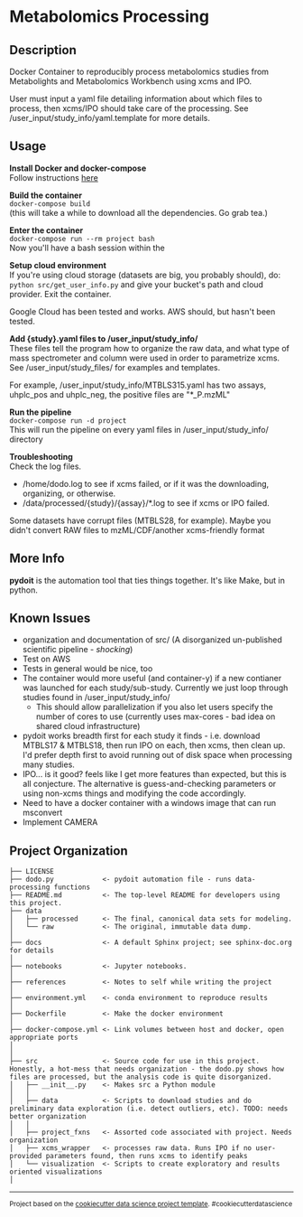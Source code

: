 Metabolomics Processing
==============================

Description
---------------
Docker Container to reproducibly process metabolomics studies from Metabolights and Metabolomics Workbench using xcms and IPO.

User must input a yaml file detailing information about which files to process, then xcms/IPO should take care of the processing. See /user_input/study_info/yaml.template for more details.

Usage
----------

**Install Docker and docker-compose**<br>
Follow instructions [here](https://docs.docker.com/install/)

**Build the container**<br>
`docker-compose build` 
<br>(this will take a while to download all the dependencies. Go grab tea.)

**Enter the container**<br>
`docker-compose run --rm project bash`
<br> Now you'll have a bash session within the 

**Setup cloud environment**<br>
If you're using cloud storage (datasets are big, you probably should), do: <br>
`python src/get_user_info.py` and give your bucket's path and cloud provider. Exit the container.

Google Cloud has been tested and works. AWS should, but hasn't been tested.

**Add {study}.yaml files to /user_input/study_info/**
<br>These files tell the program how to organize the raw data, and what type of mass spectrometer and column were used in order to parametrize xcms. See /user_input/study_files/ for examples and templates.

For example, /user_input/study_info/MTBLS315.yaml has two assays, uhplc_pos and uhplc_neg, the positive files are "*_P.mzML"

**Run the pipeline**
<br>
`docker-compose run -d project`
<br>This will run the pipeline on every yaml files in /user_input/study_info/ directory

**Troubleshooting**
<br> Check the log files.

* /home/dodo.log to see if xcms failed, or if it was the downloading, organizing, or otherwise.
* /data/processed/{study}/{assay}/*.log to see if xcms or IPO failed.

Some datasets have corrupt files (MTBLS28, for example). Maybe you didn't convert RAW files to mzML/CDF/another xcms-friendly format


More Info
-----
**pydoit** is the automation tool that ties things together. It's like Make, but in python.

Known Issues
---------
* organization and documentation of src/ (A disorganized un-published scientific pipeline - *shocking*)
* Test on AWS
* Tests in general would be nice, too
* The container would more useful (and container-y) if a new contianer was launched for each study/sub-study. Currently we just loop through studies found in /user_input/study_info/
    * This should allow  parallelization if you also let users specify the number of cores to use (currently uses max-cores - bad idea on shared cloud infrastructure)
* pydoit works breadth first for each study it finds - i.e. download MTBLS17 & MTBLS18, then run IPO on each, then xcms, then clean up. I'd prefer depth first to avoid running out of disk space when processing many studies.
* IPO... is it good? feels like I get more features than expected, but this is all conjecture. The alternative is guess-and-checking parameters or using non-xcms things and modifying the code accordingly.
* Need to have a docker container with a windows image that can run msconvert
* Implement CAMERA


Project Organization
------------

    ├── LICENSE
    ├── dodo.py            <- pydoit automation file - runs data-processing functions
    ├── README.md          <- The top-level README for developers using this project.
    ├── data
    │   ├── processed      <- The final, canonical data sets for modeling.
    │   └── raw            <- The original, immutable data dump.
    │
    ├── docs               <- A default Sphinx project; see sphinx-doc.org for details
    │
    ├── notebooks          <- Jupyter notebooks.
    │
    ├── references         <- Notes to self while writing the project
    │
    ├── environment.yml    <- conda environment to reproduce results
    │
    ├── Dockerfile         <- Make the docker environment
    │
    ├── docker-compose.yml <- Link volumes between host and docker, open appropriate ports
    │
    │
    ├── src                <- Source code for use in this project. Honestly, a hot-mess that needs organization - the dodo.py shows how files are processed, but the analysis code is quite disorganized.
    │   ├── __init__.py    <- Makes src a Python module
    │   │
    │   ├── data           <- Scripts to download studies and do preliminary data exploration (i.e. detect outliers, etc). TODO: needs better organization
    │   │
    │   ├── project_fxns   <- Assorted code associated with project. Needs organization
    │   ├── xcms_wrapper   <- processes raw data. Runs IPO if no user-provided parameters found, then runs xcms to identify peaks
    │   └── visualization  <- Scripts to create exploratory and results oriented visualizations
    │


--------

<p><small>Project based on the <a target="_blank" href="https://drivendata.github.io/cookiecutter-data-science/">cookiecutter data science project template</a>. #cookiecutterdatascience</small></p>
